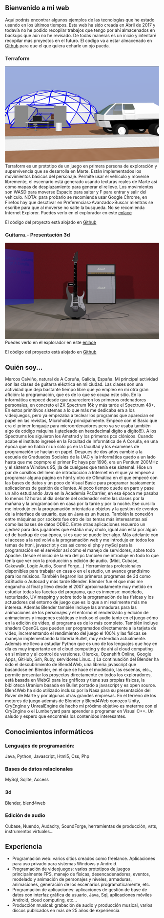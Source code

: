## Bienvenido a mi web

Aquí podrás encontrar algunos ejemplos de las tecnologías que he estado usando en los últimos tiempos. Esta web ha sido creada en Abril de 2017 y todavía no he podido recopilar trabajos que tengo por ahí almacenados en backups que aún no he revisado. De todas maneras es un inicio y intentaré recopilar más proyectos en el futuro. El código va a estar almacenado en [Github](https://github.com/MarcosCalvi) para que el que quiera echarle un ojo pueda.

### Terraform
![terraform](assets/terraform_01.png)
Terraform es un prototipo de un juego en primera persona de exploración y supervivencia que se desarrolla en Marte. Están implementados los movimientos básicos del personaje. Permite usar el vehiculo y moverse libremente, el escenario está generado usando texturas reales de Marte así cómo mapas de desplazamiento para generar el relieve. 
Los movimientos son WASD para moverse Espacio para saltar y F para entrar y salir del vehiculo. 
NOTA: para probarlo se recomienda usar Google Chrome, en Firefox hay que desctivar en Preferencias>Avanzado>Buscar mientras se escribe para que al moverse no salte la busqueda. No se recomienda Internet Explorer. 
Puedes verlo en el explorador en este [enlace](https://marcoscalvi.github.io/Terraform/)

El código del proyecto está alojado en [Github](https://github.com/MarcosCalvi/Terraform)

### Guitarra.- Presentación 3d
![terraform](assets/guitar_presentation_01.png)
Puedes verlo en el explorador en este [enlace](https://marcoscalvi.github.io/GuitarPresentation/)

El código del proyecto está alojado en [Github](https://github.com/MarcosCalvi/GuitarPresentation)

## Quién soy...
Marcos Calviño, natural de A Coruña, Galicia, España. Mi principal actividad son las clases de guitarra eléctrica en mi ciudad. Las clases son una actividad que deja bastante tiempo libre que yo empleo en mi otra gran afición: la programación, que es de lo que se ocupa este sitio. 
En la informática empecé desde que aparecieron los primeros ordenadores personales, en concreto el ZX Spectrum 16k y más tarde el Spectrum 48+. En estos primitivos sistemas a lo que más me dedicaba era a los videojuegos, pero ya empezaba a teclear los programas que aparecian en papel en las revistas, Microhobby principalmente. Empece con el Basic que era el primer lenguaje para microordenadores pero ya se usaba también algo de código máquina (¡¡¡tecleado en hexadecimal dígito a dígito!!!). A los Spectrums los siguieron los Amstrad y los primeros pcs clónicos. Cuando acabe el instituto ingresé en la Facultad de Informática de A Coruña, en una época que no había ni un solo pc en la facultad y los examenes de programación se hacian en papel. Despues de dos años cambié a la escuela de Graduados Sociales de la UAC y la informática quedo a un lado hasta que me copmpre el primer Pc haya por 1996, era un Pentium 200MHz y el sistema Windows 95, ¡la de cuelgues que tenía ese sistema!. Hice un par de cursillos del Inem de introducción a Internet en el que ya empecé a programar alguna página en html y otro de Ofimática en el que empecé con las bases de datos y un poco de Visual Basic para programar basicamente aplicaciones de gestión de clientes. Al poco tiempo quede en paro y pase un año estudiando Java en la Academía PcCarrier, en esa época me pasaba lo menos 12 horas al día delante del ordenador entre las clases por la mañana y la programación en casa por la tarde y por la noche. Ese cursillo me introdujo en la programación orientada a objetos y la gestión de eventos de la interface de usuario, que en Java es un hueso. También la conexión entre máquinas por sockets fue otro de los temas más interesantes así como las bases de datos ODBC. Entre otras aplicaciones recuerdo un ajedrez para dos jugadores que estaba muy chulo, igual aún está por algún cd de backup de esa época, si es que se puede leer algo. Más adelante con el acceso a la red volvi a la programación web y me introduje en todos los temas de html, javascript y css así como el php y mySql para la programación en el servidor así cómo el manejo de servidores, sobre todo Apache. Desde el inicio de la era del pc también me introduje en todo lo que tenía que ver con la producción y edición de audio. (Midi, Cubase, Cakewalk, Logic Audio, Sound Forge...) Herramientas profesionales disponibles para trabajar en casa o en el estudio, un avance grandisimo para los músicos. También llegaron los primeros programas de 3d como 3dStudio o Autocad y más tarde Blender. Blender fue el que más me engancho al final y llevo desde el 2007 aproximadamente muy metido en estudiar todas las facetas del programa, que es inmenso: modelado, texturizado, UV mapping y sobre todo la programación de las físicas y los actuadores del entorno de juego que es lo que a mi realmente más me interesa. Además Blender también incluye las armaduras para las animaciones de los personajes y el entorno el renderizado y edición de animaciones y imagenes estáticas e incluso el audio tanto en el juego cómo en la edición de video, el programa es de lo más completo. También incluye shaders OpenGL que pueden ser programados directamente a la tarjeta de video, incrementando el rendimiento del juego el 100% y las físicas se manejan implementando la librería Bullet, muy extendida actualmente. Además me llevo a estudiar Python que es uno de los lenguajes que hoy en día es muy importante en el cloud computing y de ahí al cloud computing en si mismo y al control de versiones. (Heroku, Openshift Online, Google Apps, GitHub, Ssh, Ruby, servidores Linux...) La continuación del Blender ha sido el descubrimiento de Blend4Web, una librería javascript que basandose en Blender, en el que se hace el modelado, las escenas, etc.., permite presentar los proyectos directamente en todos los exploradores, está basada en WebGl para los gráficos y tiene sus propias físicas, la biblioteca Uranium basada en Bullet portado a javascript y es open source. Blen4Web ha sido utilizado incluso por la Nasa para su presentación del Rover de Marte y por algunas otras grandes empresas. En el terreno de los motores de juego además de Blender y Blend4Web conozco Unity, CryEngine y UnrealEngine de hecho mi próximo objetivo es meterme con el CryEngine o el Lumberyard para aprender a programar en Visual C++.
Un saludo y espero que encontreis los contenidos interesantes.

## Conocimientos informáticos

### Lenguajes de programación: 
Java, Python, Javascript, Html5, Css, Php
### Bases de datos relacionales
MySql, Sqlite, Access
### 3d
Blender, blend4web
### Edición de audio
Cubase, Nuendo, Audacity, SoundForge, herramientas de producción, vsts, instrumentos virtuales...

## Experiencia
- Programación web: varios sitios creados como freelance. Aplicaciones para uso privado para sistemas Windows y Android.
- Programación de videojuegos: varios prototipos de juegos principalmente FPS, manejo de físicas, desencadenadores, eventos, modelado y animación de personajes y niveles, armaduras, animaciones, generación de los escenarios programaticamente, etc. 
- Programación de aplicaciones: aplicaciones de gestión de base de datos con interfaz gráfica de usuario, Java, Sql, aplicaciones móviles Android, cloud computing, etc...
- Producción musical: grabación de audio y producción musical, varios discos publicados en más de 25 años de experiencia.  

